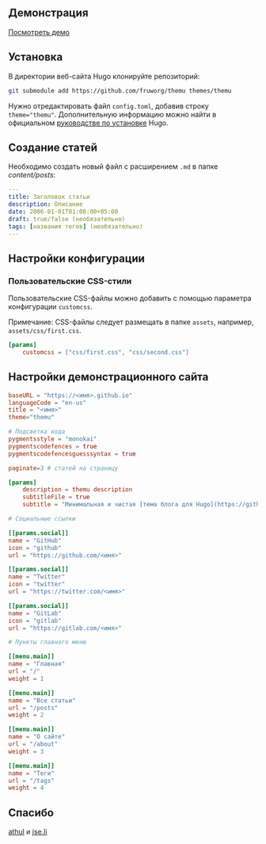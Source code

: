 ## Демонстрация
[Посмотреть демо](https://fruw.org)

## Установка
В директории веб-сайта Hugo клонируйте репозиторий:
```bash
git submodule add https://github.com/fruworg/themu themes/themu
```
Нужно отредактировать файл `config.toml`, добавив строку `theme="themu"`.
Дополнительную информацию можно найти в официальном [руководстве по установке](https://gohugo.io/installation/) Hugo.

## Создание статей
Необходимо создать новый файл с расширением `.md` в папке *content/posts*:
```yml
---
title: Заголовок статьи
description: Описание
date: 2006-01-01T01:08:00+05:00
draft: true/false (необязательно)
tags: [названия тегов] (необязательно)
---
```

## Настройки конфигурации

### Пользовательские CSS-стили
Пользовательские CSS-файлы можно добавить с помощью параметра конфигурации `customcss`.

Примечание: CSS-файлы следует размещать в папке `assets`, например, `assets/css/first.css`.

```toml
[params]
	customcss = ["css/first.css", "css/second.css"]
```

## Настройки демонстрационного сайта

```toml
baseURL = "https://<имя>.github.io"
languageCode = "en-us"
title = "<имя>"
theme="themu"

# Подсветка кода
pygmentsstyle = "monokai"
pygmentscodefences = true
pygmentscodefencesguesssyntax = true

paginate=3 # статей на страницу

[params]
	description = themu description
    subtitleFile = true
	subtitle = "Минимальная и чистая [тема блога для Hugo](https://github.com/fruworg/themu)"

# Социальные ссылки

[[params.social]]
name = "GitHub"
icon = "github"
url = "https://github.com/<имя>"

[[params.social]]
name = "Twitter"
icon = "twitter"
url = "https://twitter.com/<имя>"

[[params.social]]
name = "GitLab"
icon = "gitlab"
url = "https://gitlab.com/<имя>"

# Пункты главного меню

[[menu.main]]
name = "Главная"
url = "/"
weight = 1

[[menu.main]]
name = "Все статьи"
url = "/posts"
weight = 2

[[menu.main]]
name = "О сайте"
url = "/about"
weight = 3

[[menu.main]]
name = "Теги"
url = "/tags"
weight = 4
```

## Спасибо
[athul](https://github.com/athul/archie) и [jse.li](https://blog.jse.li)
